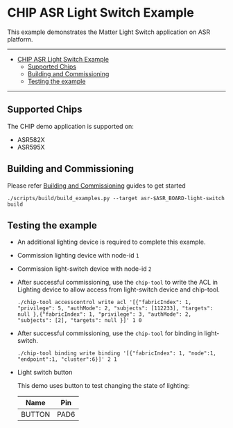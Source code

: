 # CHIP ASR Light Switch Example

This example demonstrates the Matter Light Switch application on ASR platform.

---

-   [CHIP ASR Light Switch Example](#chip-asr-light-switch-example)
    -   [Supported Chips](#supported-chips)
    -   [Building and Commissioning](#building-and-commissioning)
    -   [Testing the example](#testing-the-example)

---

## Supported Chips

The CHIP demo application is supported on:

-   ASR582X
-   ASR595X

## Building and Commissioning

Please refer
[Building and Commissioning](../../../docs/guides/asr_getting_started_guide.md#building-the-example-application)
guides to get started

```
./scripts/build/build_examples.py --target asr-$ASR_BOARD-light-switch build
```

## Testing the example

-   An additional lighting device is required to complete this example.
-   Commission lighting device with node-id `1`
-   Commission light-switch device with node-id `2`
-   After successful commissioning, use the `chip-tool` to write the ACL in
    Lighting device to allow access from light-switch device and chip-tool.
    ```
    ./chip-tool accesscontrol write acl '[{"fabricIndex": 1, "privilege": 5, "authMode": 2, "subjects": [112233], "targets": null },{"fabricIndex": 1, "privilege": 3, "authMode": 2, "subjects": [2], "targets": null }]' 1 0
    ```
-   After successful commissioning, use the `chip-tool` for binding in
    light-switch.
    ```
    ./chip-tool binding write binding '[{"fabricIndex": 1, "node":1, "endpoint":1, "cluster":6}]' 2 1
    ```
-   Light switch button

    This demo uses button to test changing the state of lighting:

    |  Name  | Pin  |
    | :----: | :--: |
    | BUTTON | PAD6 |
